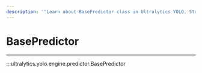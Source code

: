 ```yaml
---
description: '"Learn about BasePredictor class in Ultralytics YOLO. Streamline inference code with efficient object detection. Optimize your model today!"'
---
```


# BasePredictor
---
:::ultralytics.yolo.engine.predictor.BasePredictor
<br><br>